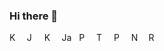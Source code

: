 ### Hi there 👋
<img src="../main/icons/android.svg" alt="Kotlin" width="16" height="16">&nbsp;&nbsp;
<img src="../main/icons/jetpack_compose.svg" alt="Jetpack Compose" width="16" height="16">&nbsp;&nbsp;
<img src="../main/icons/kotlin.svg" alt="Kotlin" width="16" height="16">&nbsp;&nbsp;
<img src="../main/icons/java.svg" alt="Java" width="16" height="16">&nbsp;&nbsp;
<img src="../main/icons/python.svg" alt="Python" width="16" height="16">&nbsp;&nbsp;
<img src="../main/icons/tensorflow.svg" alt="Tensorflow" width="16" height="16">&nbsp;&nbsp;
<img src="../main/icons/pytorch.svg" alt="Pytorch" width="16" height="16">&nbsp;&nbsp;
<img src="../main/icons/node_js.svg" alt="Node.js" width="16" height="16">&nbsp;&nbsp;
<img src="../main/icons/react.svg" alt="React" width="16" height="16">&nbsp;&nbsp;

<!--
**ricky-kiva/ricky-kiva** is a ✨ _special_ ✨ repository because its `README.md` (this file) appears on your GitHub profile.

Here are some ideas to get you started:

- 🔭 I’m currently working on ...
- 🌱 I’m currently learning ...
- 👯 I’m looking to collaborate on ...
- 🤔 I’m looking for help with ...
- 💬 Ask me about ...
- 📫 How to reach me: ...
- 😄 Pronouns: ...
- ⚡ Fun fact: ...
-->
